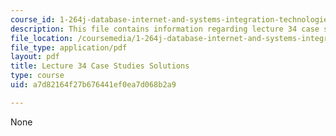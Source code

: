```yaml
---
course_id: 1-264j-database-internet-and-systems-integration-technologies-fall-2013
description: This file contains information regarding lecture 34 case study solutions.
file_location: /coursemedia/1-264j-database-internet-and-systems-integration-technologies-fall-2013/a7d82164f27b676441ef0ea7d068b2a9_MIT1_264JF13_L34_case_sol.pdf
file_type: application/pdf
layout: pdf
title: Lecture 34 Case Studies Solutions
type: course
uid: a7d82164f27b676441ef0ea7d068b2a9

---
```

None